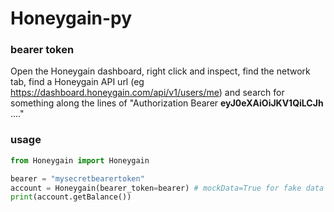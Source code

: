 # Honeygain-py

### bearer token

Open the Honeygain dashboard, right click and inspect, find the network tab, 
find a Honeygain API url (eg https://dashboard.honeygain.com/api/v1/users/me) and search for something along the lines of "Authorization Bearer __eyJ0eXAiOiJKV1QiLCJh__ ...."

### usage

```py
from Honeygain import Honeygain

bearer = "mysecretbearertoken"
account = Honeygain(bearer_token=bearer) # mockData=True for fake data
print(account.getBalance())

```
